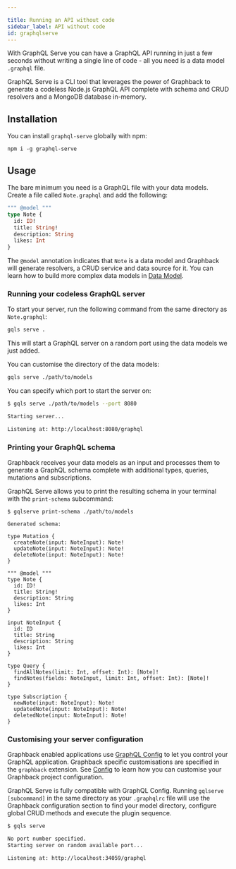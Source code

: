 ```yaml
---

title: Running an API without code
sidebar_label: API without code
id: graphqlserve
---
```


With GraphQL Serve you can have a GraphQL API running in just a few seconds without writing a single line of code - all you need is a data model `.graphql` file.

GraphQL Serve is a CLI tool that leverages the power of Graphback to generate a codeless Node.js GraphQL API complete with schema and CRUD resolvers and a MongoDB database in-memory.

## Installation

You can install `graphql-serve` globally with npm:

```
npm i -g graphql-serve
```

## Usage

The bare minimum you need is a GraphQL file with your data models. Create a file called `Note.graphql` and add the following:

```graphql
""" @model """
type Note {
  id: ID!
  title: String!
  description: String
  likes: Int
}
```

The `@model` annotation indicates that `Note` is a data model and Graphback will generate resolvers, a CRUD service and data source for it. You can learn how to build more complex data models in [Data Model](./datamodel).

### Running your codeless GraphQL server

To start your server, run the following command from the same directory as `Note.graphql`:

```bash
gqls serve .
```

This will start a GraphQL server on a random port using the data models we just added.

You can customise the directory of the data models:

```bash
gqls serve ./path/to/models
```

You can specify which port to start the server on:

```bash
$ gqls serve ./path/to/models --port 8080

Starting server...

Listening at: http://localhost:8080/graphql
```

### Printing your GraphQL schema

Graphback receives your data models as an input and processes them to generate a GraphQL schema complete with additional types, queries, mutations and subscriptions.

GraphQL Serve allows you to print the resulting schema in your terminal with the `print-schema` subcommand:

```gql
$ gqlserve print-schema ./path/to/models

Generated schema:

type Mutation {
  createNote(input: NoteInput): Note!
  updateNote(input: NoteInput): Note!
  deleteNote(input: NoteInput): Note!
}

""" @model """
type Note {
  id: ID!
  title: String!
  description: String
  likes: Int
}

input NoteInput {
  id: ID
  title: String
  description: String
  likes: Int
}

type Query {
  findAllNotes(limit: Int, offset: Int): [Note]!
  findNotes(fields: NoteInput, limit: Int, offset: Int): [Note]!
}

type Subscription {
  newNote(input: NoteInput): Note!
  updatedNote(input: NoteInput): Note!
  deletedNote(input: NoteInput): Note!
}
```

### Customising your server configuration

Graphback enabled applications use [GraphQL Config](https://graphql-config.com) to let you control your GraphQL application. Graphback specific customisations are specified in the `graphback` extension. See [Config](./config) to learn how you can customise your Graphback project configuration.

GraphQL Serve is fully compatible with GraphQL Config. Running `gqlserve [subcommand]` in the same directory as your `.graphqlrc` file will use the Graphback configuration section to find your model directory, configure global CRUD methods and execute the plugin sequence.

```bash
$ gqls serve                    

No port number specified.
Starting server on random available port...

Listening at: http://localhost:34059/graphql
```